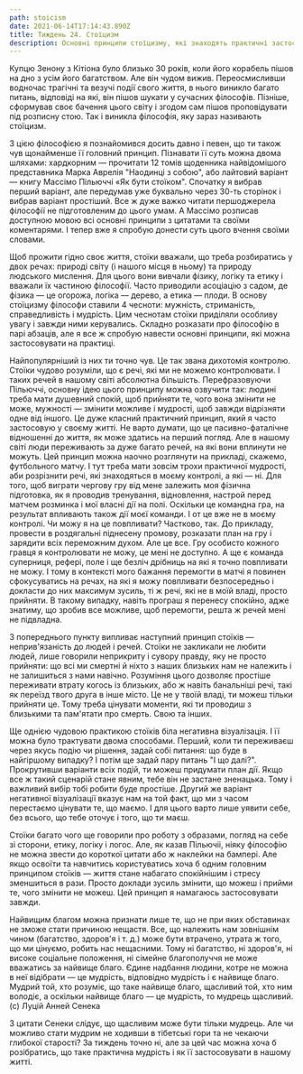 ```yaml
---
path: stoicism
date: 2021-06-14T17:14:43.890Z
title: Тиждень 24. Стоїцизм
description: Основні принципи стоїцизму, які знаходять практичні застосування у моєму житті
---
```

Купцю Зенону з Кітіона було близько 30 років, коли його корабель пішов на дно з усім його багатством. Але він чудом вижив. Переосмисливши водночас трагічні та везучі події свого життя, в нього виникло багато питань, відповіді на які, він пішов шукати у сучасних філософів. Пізніше, сформував своє бачення цього світу і згодом сам пішов проповідувати під розписну стою. Так і виникла філософія, яку зараз називають стоїцизм.

З цією філософією я познайомився досить давно і певен, що ти також чув щонайменше її головний принцип. Пізнавати її суть можна двома шляхами: хардкорним — прочитати 12 томів щоденника найвідомішого представника Марка Аврелія "Наодинці з собою", або лайтовий варіант — книгу Массімо Пільюччі «Як бути стоїком". Спочатку я вибрав перший варіант, але передумав уже буквально через 30-ть сторінок і вибрав варіант простіший. Все ж дуже важко читати першоджерела філософії не підготовленим до цього умам. А Массімо розписав доступною мовою всі основні принципи з цитатами та своїми коментарями. І тепер вже я спробую донести суть цього вчення своїми словами.

Щоб прожити гідно своє життя, стоїки вважали, що треба розбиратись у двох речах: природі світу (і нашого місця в ньому) та природу людського мислення. Для цього вони вивчали фізику, логіку та етику і вважали їх частиною філософії. Часто приводили асоціацію з садом, де фізика — це огорожа, логіка — дерево, а етика — плоди. В основу стоїцизму філософи ставили 4 чесноти: мужність, стриманість, справедливість і мудрість. Цим чеснотам стоїки приділяли особливу увагу і завжди ними керувались. Складно розказати про філософію в парі абзаців, але я все ж спробую навести основні принципи, які можна застосовувати на практиці.

Найпопулярніший із них ти точно чув. Це так звана дихотомія контролю. Стоїки чудово розуміли, що є речі, які ми не можемо контролювати. І таких речей в нашому світі абсолютна більшість. Перефразовуючи Пільюччі, основну ідею цього принципу можна озвучити так: людині треба мати душевний спокій, щоб прийняти те, чого вона змінити не може, мужності — змінити можливе і мудрості, щоб завжди відрізняти одне від іншого. Це дуже класний практичний принцип, який я часто застосовую у своєму житті. Не варто думати, що це пасивно-фаталічне відношенні до життя, як може здатись на перший погляд. Але в нашому світі люди переживають за дуже багато речей, на які вони вплинути не можуть. Цей принцип можна наочно розглянути на прикладі, скажемо, футбольного матчу. І тут треба мати зовсім трохи практичної мудрості, аби розрізнити речі, які знаходяться в моєму контролі, а які — ні. Для того, щоб виграти чергову гру від мене залежить моя фізична підготовка, як я проводив тренування, відновлення, настрой перед матчем розминка і мої власні дії на полі. Оскільки це командна гра, на результат впливають також дії моєї команди. І от це вже не в моєму контролі. Чи можу я на це повпливати? Частково, так. До прикладу, провести в роздягальні піднесену промову, розказати план на гру і зарядити всіх переможним духом. Але це все. Гру особисто кожного гравця я контролювати не можу, це мені не доступно. А ще є команда суперниця, рефері, поле і ще безліч дрібниць на які я точно повпливати не можу. І тому в контексті мого бажання перемогти в матчі я повинен сфокусуватись на речах, на які я можу повпливати безпосередньо і докласти до них максимум зусиль, ті ж речі, які не в моїй владі, просто прийняти. В такому випадку, навіть програш я перенесу спокійно, адже знатиму, що зробив все можливе, щоб перемогти, решта ж речей мені не підвладна.

З попереднього пункту випливає наступний принцип стоїків — неприв'язаність до людей і речей. Стоїки не закликали не любити людей, лише говорили неприкриту і сувору правду, яку не просто прийняти: що всі ми смертні й ніхто з наших близьких нам не належить і не залишиться з нами навічно. Розуміння цього дозволяє простіше переживати втрату когось із близьких, або ж навіть банальніші речі, такі як переїзд твого друга в інше місто. Це не у твоїй владі, ти можеш тільки прийняти це. Тому треба цінувати моменти, які ти проводиш з близькими та пам'ятати про смерть. Свою та інших.

Ще однією чудовою практикою стоїків біла негативна візуалізація. І її можна було трактувати двома способами. Перший, коли ти переживаєш через якусь подію чи рішення, задай собі питання: що буде в найгіршому випадку? І потім ще задай пару питань "І що далі?". Прокрутивши варіанти всіх подій, ти можеш придумати план дії. Якщо все ж такий сценарій стане явним, тебе він не застане зненацька. Тому і важливий вибір тобі робити буде простіше. Другий же варіант негативної візуалізації вказує нам на той факт, що ми з часом перестаємо цінувати те, що маємо. І для цього варто лише уявити себе, без всього, що тебе оточує і того, що ти маєш.

Стоїки багато чого ще говорили про роботу з образами, погляд на себе зі сторони, етику, логіку і логос. Але, як казав Пільючіі, ніяку філософію не можна звести до короткої цитати або ж наклейки на бампері. Але якщо освоїти та навчитись користуватись хоча б одним головним принципом стоїків — життя стане набагато спокійнішим і стресу зменшиться в рази. Просто доклади зусиль змінити, що можеш і прийми те, чого змінити не можеш. Цей принцип я намагаюсь застосовувати завжди.

Найвищим благом можна признати лише те, що не при яких обставинах не зможе стати причиною нещастя. Все, що належить нам зовнішнім чином (багатство, здоров'я і т. д.) може бути втрачено, утрата ж того, що ми цінуємо, робить нас нещасними. Тому ні багатство, ні здоров'я, ні високе соціальне положення, ні сімейне благополуччя не може вважатись за найвище благо. Єдине надбання людини, котре не можна в неї відібрати — це мудрість, відповідно мудрість і є найвище благо. Мудрий той, хто розуміє, що таке найвище благо, щасливий той, хто ним володіє, а оскільки найвище благо — це мудрість, то мудрець щасливий. (с) Луцій Анней Сенека

З цитати Сенеки слідує, що щасливим може бути тільки мудрець. Але чи можливо стати мудрим не ходивши в тібетські гори та не чекаючи глибокої старості? За тиждень точно ні, але за цей час можна хоча б розібратись, що таке практична мудрість і як її застосовувати в нашому житті.